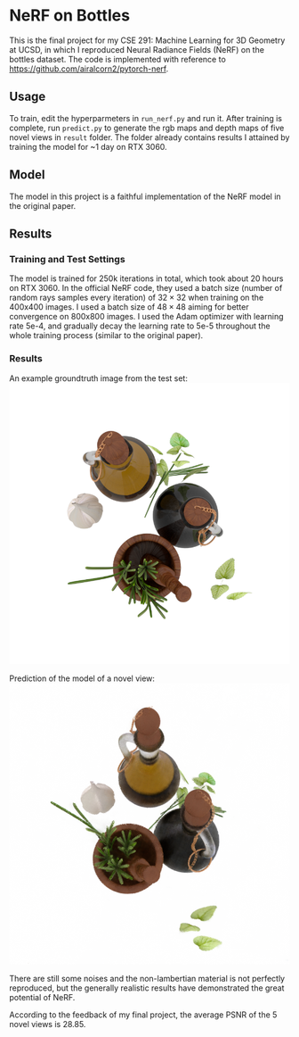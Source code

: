 # NeRF on Bottles
This is the final project for my CSE 291: Machine Learning for 3D Geometry at UCSD, in which I reproduced Neural Radiance Fields (NeRF) on the bottles dataset. The code is implemented with reference to https://github.com/airalcorn2/pytorch-nerf.

## Usage
To train, edit the hyperparmeters in `run_nerf.py` and run it. After training is complete, run `predict.py` to generate the rgb maps and depth maps of five novel views in `result` folder. The folder already contains results I attained by training the model for ~1 day on RTX 3060.

## Model
The model in this project is a faithful implementation of the NeRF model in the original paper. 

## Results
### Training and Test Settings
The model is trained for 250k iterations in total, which took about 20 hours on RTX 3060. In the official NeRF code, they used a batch size (number of random rays samples every iteration) of $32 \times 32$ when training on the 400x400 images. I used a batch size of $48 \times 48$ aiming for better convergence on 800x800 images. I used the Adam optimizer with learning rate 5e-4, and gradually decay the learning rate to 5e-5 throughout the whole training process (similar to the original paper).

### Results
An example groundtruth image from the test set:
![gt](bottles/rgb/0_train_0000.png)

Prediction of the model of a novel view:
![pred](result/2_test_0160.png)

There are still some noises and the non-lambertian material is not perfectly reproduced, but the generally realistic results have demonstrated the great potential of NeRF.

According to the feedback of my final project, the average PSNR of the 5 novel views is 28.85.